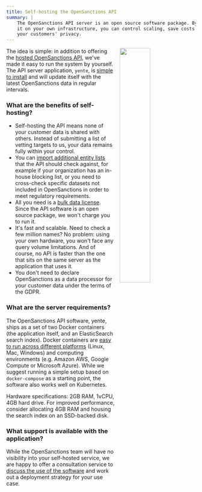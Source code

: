 ```yaml
---
title: Self-hosting the OpenSanctions API
summary: |
    The OpenSanctions API server is an open source software package. By installing
    it on your own infrastructure, you can control scaling, save costs and protect
    your customers' privacy.
---
```


<img class="img-fluid" src="https://assets.pudo.org/opensanctions/images/selfhosted.png" style="width: 40%; float: right; padding-left: 1em;">

The idea is simple: in addition to offering the [hosted OpenSanctions API](/docs/api/), we've made it easy to run the system by yourself. The API server application, `yente`, is [simple to install](https://github.com/opensanctions/yente) and will update itself with the latest OpenSanctions data in regular intervals.

### What are the benefits of self-hosting?

* Self-hosting the API means none of your customer data is shared with others. Instead of submitting a list of vetting targets to us, your data remains fully within your control.
* You can [import additional entity lists](https://github.com/opensanctions/yente#adding-custom-datasets) that the API should check against, for example if your organization has an in-house blocking list, or you need to cross-check specific datasets not included in OpenSanctions in order to meet regulatory requirements.
* All you need is a [bulk data license](/licensing/). Since the API software is an open source package, we won't charge you to run it.
* It's fast and scalable. Need to check a few million names? No problem: using your own hardware, you won't face any query volume limitations. And of course, no API is faster than the one that sits on the same server as the application that uses it.
* You don't need to declare OpenSanctions as a data processor for your customer data under the terms of the GDPR.

### What are the server requirements?

The OpenSanctions API software, yente, ships as a set of two Docker containers (the application itself, and an ElasticSearch search index). Docker containers are [easy to run across different platforms](https://docs.docker.com/get-docker/) (Linux, Mac, Windows) and computing environments (e.g. Amazon AWS, Google Compute or Microsoft Azure). While we suggest running a simple setup based on `docker-compose` as a starting point, the software also works well on Kubernetes.

Hardware specifications: 2GB RAM, 1vCPU, 4GB hard drive. For improved performance, consider allocating 4GB RAM and housing the search index on an SSD-backed disk.

### What support is available with the application?

While the OpenSanctions team will have no visibility into your self-hosted service, we are happy to offer a consultation service to [discuss the use of the software](/contact/) and work out a deployment strategy for your use case.
